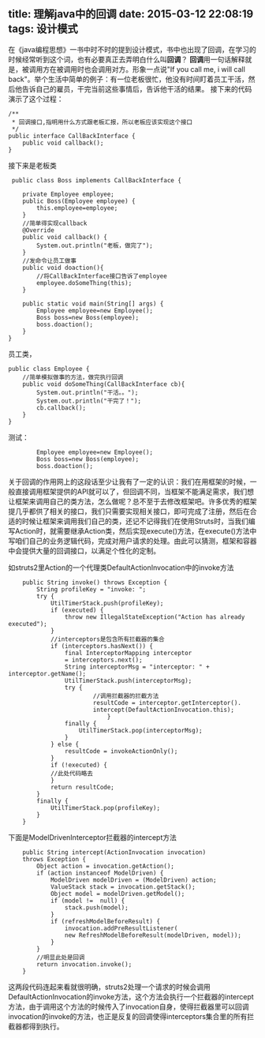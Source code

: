 title: 理解java中的回调
date: 2015-03-12 22:08:19
tags: 设计模式
---
在《java编程思想》一书中时不时的提到设计模式，书中也出现了回调，在学习的时候经常听到这个词，也有必要真正去弄明白什么叫**回调**？
**回调**用一句话解释就是，被调用方在被调用时也会调用对方。形象一点说"If you call me, i will call back"。举个生活中简单的例子：有一位老板很忙，他没有时间盯着员工干活，然后他告诉自己的雇员，干完当前这些事情后，告诉他干活的结果。
接下来的代码演示了这个过程：
```
/**
 * 回调接口,指明用什么方式跟老板汇报，所以老板应该实现这个接口
 */
public interface CallBackInterface {
	public void callback();
}
```
<!--more-->
接下来是老板类
```
 public class Boss implements CallBackInterface {

	private Employee employee;
	public Boss(Employee employee) {
		this.employee=employee;
	}
	//简单得实现callback
	@Override
	public void callback() {
		System.out.println("老板，做完了");
	}
	//发命令让员工做事
	public void doaction(){
		//将CallBackInterface接口告诉了employee
		employee.doSomeThing(this);
	}

	public static void main(String[] args) {
		Employee employee=new Employee();
		Boss boss=new Boss(employee);
		boss.doaction();
	}
}
```

员工类，
```
public class Employee {
	//简单模拟做事的方法，做完执行回调
	public void doSomeThing(CallBackInterface cb){
		System.out.println("干活。。");
		System.out.println("干完了！");
		cb.callback();
	}
}
```

测试：
```
        Employee employee=new Employee();
		Boss boss=new Boss(employee);
		boss.doaction();
```

关于回调的作用网上的这段话至少让我有了一定的认识：我们在用框架的时候，一般直接调用框架提供的API就可以了，但回调不同，当框架不能满足需求，我们想让框架来调用自己的类方法，怎么做呢？总不至于去修改框架吧。许多优秀的框架提几乎都供了相关的接口，我们只需要实现相关接口，即可完成了注册，然后在合适的时候让框架来调用我们自己的类，还记不记得我们在使用Struts时，当我们编写Action时，就需要继承Action类，然后实现execute()方法，在execute()方法中写咱们自己的业务逻辑代码，完成对用户请求的处理。由此可以猜测，框架和容器中会提供大量的回调接口，以满足个性化的定制。

如struts2里Action的一个代理类DefaultActionInvocation中的invoke方法
```
    public String invoke() throws Exception {
        String profileKey = "invoke: ";
        try {
            UtilTimerStack.push(profileKey);
            if (executed) {
                throw new IllegalStateException("Action has already executed");
            }
            //interceptors是包含所有拦截器的集合
            if (interceptors.hasNext()) {
                final InterceptorMapping interceptor
                = interceptors.next();
                String interceptorMsg = "interceptor: " + interceptor.getName();
                UtilTimerStack.push(interceptorMsg);
                try {
                		//调用拦截器的拦截方法
                        resultCode = interceptor.getInterceptor().
                        intercept(DefaultActionInvocation.this);
                            }
                finally {
                    UtilTimerStack.pop(interceptorMsg);
                }
            } else {
                resultCode = invokeActionOnly();
            }
            if (!executed) {
            //此处代码略去
            }
            return resultCode;
        }
        finally {
            UtilTimerStack.pop(profileKey);
        }
    }
```

下面是ModelDrivenInterceptor拦截器的intercept方法
```
    public String intercept(ActionInvocation invocation)
    throws Exception {
        Object action = invocation.getAction();
        if (action instanceof ModelDriven) {
            ModelDriven modelDriven = (ModelDriven) action;
            ValueStack stack = invocation.getStack();
            Object model = modelDriven.getModel();
            if (model !=  null) {
            	stack.push(model);
            }
            if (refreshModelBeforeResult) {
                invocation.addPreResultListener(
                new RefreshModelBeforeResult(modelDriven, model));
            }
        }
        //明显此处是回调
        return invocation.invoke();
    }
```

这两段代码连起来看就很明确，struts2处理一个请求的时候会调用DefaultActionInvocation的invoke方法，这个方法会执行一个拦截器的intercept方法，由于调用这个方法的时候传入了invocation自身，使得拦截器里可以回调invocation的invoke的方法，也正是反复的回调使得interceptors集合里的所有拦截器都得到执行。